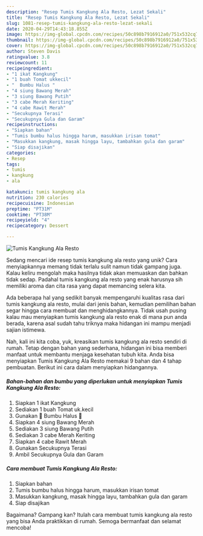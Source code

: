 ```yaml
---
description: "Resep Tumis Kangkung Ala Resto, Lezat Sekali"
title: "Resep Tumis Kangkung Ala Resto, Lezat Sekali"
slug: 1081-resep-tumis-kangkung-ala-resto-lezat-sekali
date: 2020-04-29T14:43:18.855Z
image: https://img-global.cpcdn.com/recipes/50c898b7916912a0/751x532cq70/tumis-kangkung-ala-resto-foto-resep-utama.jpg
thumbnail: https://img-global.cpcdn.com/recipes/50c898b7916912a0/751x532cq70/tumis-kangkung-ala-resto-foto-resep-utama.jpg
cover: https://img-global.cpcdn.com/recipes/50c898b7916912a0/751x532cq70/tumis-kangkung-ala-resto-foto-resep-utama.jpg
author: Steven Davis
ratingvalue: 3.8
reviewcount: 11
recipeingredient:
- "1 ikat Kangkung"
- "1 buah Tomat ukkecil"
- "  Bumbu Halus "
- "4 siung Bawang Merah"
- "3 siung Bawang Putih"
- "3 cabe Merah Keriting"
- "4 cabe Rawit Merah"
- "Secukupnya Terasi"
- "Secukupnya Gula dan Garam"
recipeinstructions:
- "Siapkan bahan"
- "Tumis bumbu halus hingga harum, masukkan irisan tomat"
- "Masukkan kangkung, masak hingga layu, tambahkan gula dan garam"
- "Siap disajikan"
categories:
- Resep
tags:
- tumis
- kangkung
- ala

katakunci: tumis kangkung ala 
nutrition: 230 calories
recipecuisine: Indonesian
preptime: "PT31M"
cooktime: "PT38M"
recipeyield: "4"
recipecategory: Dessert

---
```



![Tumis Kangkung Ala Resto](https://img-global.cpcdn.com/recipes/50c898b7916912a0/751x532cq70/tumis-kangkung-ala-resto-foto-resep-utama.jpg)

Sedang mencari ide resep tumis kangkung ala resto yang unik? Cara menyiapkannya memang tidak terlalu sulit namun tidak gampang juga. Kalau keliru mengolah maka hasilnya tidak akan memuaskan dan bahkan tidak sedap. Padahal tumis kangkung ala resto yang enak harusnya sih memiliki aroma dan cita rasa yang dapat memancing selera kita.



Ada beberapa hal yang sedikit banyak mempengaruhi kualitas rasa dari tumis kangkung ala resto, mulai dari jenis bahan, kemudian pemilihan bahan segar hingga cara membuat dan menghidangkannya. Tidak usah pusing kalau mau menyiapkan tumis kangkung ala resto enak di mana pun anda berada, karena asal sudah tahu triknya maka hidangan ini mampu menjadi sajian istimewa.


Nah, kali ini kita coba, yuk, kreasikan tumis kangkung ala resto sendiri di rumah. Tetap dengan bahan yang sederhana, hidangan ini bisa memberi manfaat untuk membantu menjaga kesehatan tubuh kita. Anda bisa menyiapkan Tumis Kangkung Ala Resto memakai 9 bahan dan 4 tahap pembuatan. Berikut ini cara dalam menyiapkan hidangannya.

<!--inarticleads1-->

##### Bahan-bahan dan bumbu yang diperlukan untuk menyiapkan Tumis Kangkung Ala Resto:

1. Siapkan 1 ikat Kangkung
1. Sediakan 1 buah Tomat uk.kecil
1. Gunakan  🌸 Bumbu Halus 🌸
1. Siapkan 4 siung Bawang Merah
1. Sediakan 3 siung Bawang Putih
1. Sediakan 3 cabe Merah Keriting
1. Siapkan 4 cabe Rawit Merah
1. Gunakan Secukupnya Terasi
1. Ambil Secukupnya Gula dan Garam




<!--inarticleads2-->

##### Cara membuat Tumis Kangkung Ala Resto:

1. Siapkan bahan
1. Tumis bumbu halus hingga harum, masukkan irisan tomat
1. Masukkan kangkung, masak hingga layu, tambahkan gula dan garam
1. Siap disajikan




Bagaimana? Gampang kan? Itulah cara membuat tumis kangkung ala resto yang bisa Anda praktikkan di rumah. Semoga bermanfaat dan selamat mencoba!
